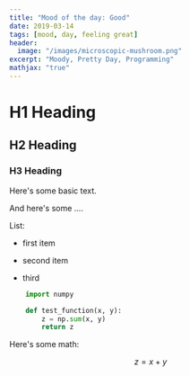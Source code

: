 ```yaml
---
title: "Mood of the day: Good"
date: 2019-03-14
tags: [mood, day, feeling great]
header:
  image: "/images/microscopic-mushroom.png"
excerpt: "Moody, Pretty Day, Programming"
mathjax: "true"
---
```



# H1 Heading

## H2 Heading

### H3 Heading

Here's some basic text.

And here's some ....


List:
* first item
+ second item
- third

```python
	import numpy

	def test_function(x, y):
		z = np.sum(x, y)
		return z
```

Here's some math:

$$z=x+y$$
